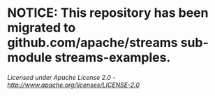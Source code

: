 # NOTICE: This repository has been migrated to github.com/apache/streams sub-module streams-examples.

###### Licensed under Apache License 2.0 - http://www.apache.org/licenses/LICENSE-2.0
